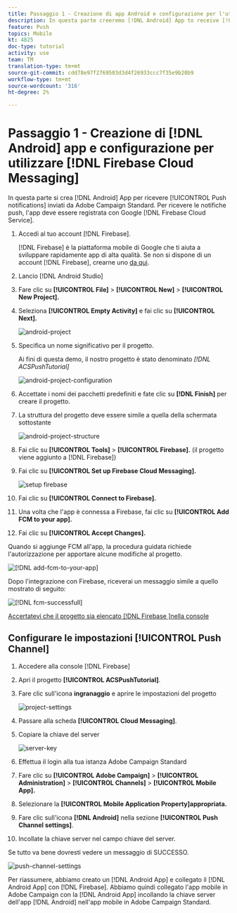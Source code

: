 ```yaml
---
title: Passaggio 1 - Creazione di app Android e configurazione per l'utilizzo di Firebase Cloud Messaging
description: In questa parte creeremo [!DNL Android] App to receive [!UICONTROL Push notifications] inviati da  Adobe Campaign Standard. Per ricevere le notifiche push, l'app deve essere registrata con Google's [!DNL Firebase Cloud Service].
feature: Push
topics: Mobile
kt: 4825
doc-type: tutorial
activity: use
team: TM
translation-type: tm+mt
source-git-commit: cdd78e97f2769503d3d4f26933ccc7f35e9b20b9
workflow-type: tm+mt
source-wordcount: '316'
ht-degree: 2%

---
```



# Passaggio 1 - Creazione di [!DNL Android] app e configurazione per utilizzare [!DNL Firebase Cloud Messaging]

In questa parte si crea [!DNL Android] App per ricevere [!UICONTROL Push notifications] inviati da  Adobe Campaign Standard. Per ricevere le notifiche push, l&#39;app deve essere registrata con Google [!DNL Firebase Cloud Service].

1. Accedi al tuo account [!DNL Firebase].

   [!DNL Firebase] è la piattaforma mobile di Google che ti aiuta a sviluppare rapidamente app di alta qualità. Se non si dispone di un account [!DNL Firebase], crearne uno [da qui](https://firebase.google.com).

2. Lancio [!DNL Android Studio]
3. Fare clic su **[!UICONTROL File]** > **[!UICONTROL New]** > **[!UICONTROL New Project].**
4. Seleziona **[!UICONTROL Empty Activity]** e fai clic su **[!UICONTROL Next].**

   ![android-project](assets/android-project.PNG)

5. Specifica un nome significativo per il progetto.

   Ai fini di questa demo, il nostro progetto è stato denominato *[!DNL ACSPushTutorial]*

   ![android-project-configuration](assets/android-project-configuration.PNG)

6. Accettate i nomi dei pacchetti predefiniti e fate clic su **[!DNL Finish]** per creare il progetto.
7. La struttura del progetto deve essere simile a quella della schermata sottostante

   ![android-project-structure](assets/android-project-structure.PNG)

8. Fai clic su **[!UICONTROL Tools]** > **[!UICONTROL Firebase].** (il progetto viene aggiunto a  [!DNL Firebase])
9. Fai clic su **[!UICONTROL Set up Firebase Cloud Messaging].**

   ![setup firebase](assets/android-project-firebase-messaging.PNG)

10. Fai clic su **[!UICONTROL Connect to Firebase].**
11. Una volta che l&#39;app è connessa a Firebase, fai clic su **[!UICONTROL Add FCM to your app].**
12. Fai clic su **[!UICONTROL Accept Changes].**

   Quando si aggiunge FCM all&#39;app, la procedura guidata richiede l&#39;autorizzazione per apportare alcune modifiche al progetto.

   ![[!DNL add-fcm-to-your-app]](assets/firebase-add-fcm-to-app.PNG)

Dopo l&#39;integrazione con Firebase, riceverai un messaggio simile a quello mostrato di seguito:

![[!DNL fcm-successfull]](assets/android-firebase-success.PNG)

[Accertatevi che il progetto sia elencato  [!DNL Firebase ]nella console](https://console.firebase.google.com/)

## Configurare le impostazioni [!UICONTROL Push Channel]

1. Accedere alla console [!DNL Firebase]
2. Apri il progetto **[!UICONTROL ACSPushTutorial]**.
3. Fare clic sull&#39;icona **ingranaggio** e aprire le impostazioni del progetto

   ![project-settings](assets/firebase-project-settings.PNG)

4. Passare alla scheda **[!UICONTROL Cloud Messaging]**.
5. Copiare la chiave del server

   ![server-key](assets/firebase-server-key.PNG)

6. Effettua il login alla tua istanza  Adobe Campaign Standard
7. Fare clic su **[!UICONTROL Adobe Campaign]** > **[!UICONTROL Administration]** > **[!UICONTROL Channels]** > **[!UICONTROL Mobile App].**
8. Selezionare la **[!UICONTROL Mobile Application Property]appropriata.**
9. Fare clic sull&#39;icona **[!DNL Android]** nella sezione **[!UICONTROL Push Channel settings]**.
10. Incollate la chiave server nel campo chiave del server.

Se tutto va bene dovresti vedere un messaggio di SUCCESSO.

![push-channel-settings](assets/push-channel-settings.PNG)

Per riassumere, abbiamo creato un [!DNL Android App] e collegato il [!DNL Android App] con [!DNL Firebase]. Abbiamo quindi collegato l&#39;app mobile in  Adobe Campaign con la [!DNL Android App] incollando la chiave server dell&#39;app [!DNL Android] nell&#39;app mobile in  Adobe Campaign Standard.
